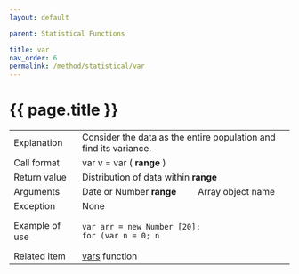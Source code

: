 ```yaml
---
layout: default

parent: Statistical Functions

title: var
nav_order: 6
permalink: /method/statistical/var
---
```




# {{ page.title }}

<table>
  <tr>
    <td>Explanation</td>
    <td colspan="2">Consider the data as the entire population and find its variance.</td>
  </tr>
  <tr>
    <td>Call format</td>
    <td colspan="2">var v = var  ( <b>range</b> )</td>
  </tr>
  <tr>
    <td>Return value</td>
    <td colspan="2">Distribution of data within <b>range</b></td>
  </tr>  
  <tr>
    <td>Arguments</td>
    <td>Date or Number <b>range</b></td>
    <td>Array object name</td>
  </tr>
  <tr>
    <td>Exception</td>
    <td colspan="2">None</td>
  </tr>
  <tr>
    <td>Example of use</td>
    <td colspan="2"><code><pre>var arr = new Number [20];
for (var n = 0; n <arr.Length; n ++) {
    arr [n] = int (rand () * 10);
    print (arr [n], "");
}
print (var (arr), "￥ n");</pre></code></td>
  </tr>
  <tr>
    <td>Related item</td>
    <td colspan="2"><a href="/method/statistical/vars">vars</a> function</td>
  </tr>
</table>





